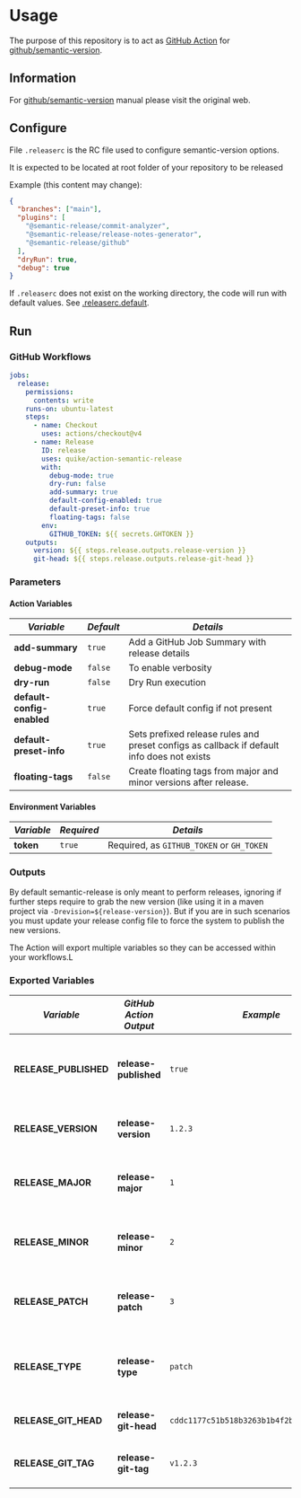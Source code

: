 # Usage

The purpose of this repository is to act as [GitHub Action](https://docs.github.com/en/actions) for
[github/semantic-version](https://github.com/semantic-version/semantic-version).

## Information

For [github/semantic-version](https://github.com/semantic-version/semantic-version) manual please visit the original
web.

## Configure

File `.releaserc` is the RC file used to configure semantic-version options.

It is expected to be located at root folder of your repository to be released

Example (this content may change):

```json
{
  "branches": ["main"],
  "plugins": [
    "@semantic-release/commit-analyzer",
    "@semantic-release/release-notes-generator",
    "@semantic-release/github"
  ],
  "dryRun": true,
  "debug": true
}
```

If `.releaserc` does not exist on the working directory, the code will run with default values. See
[.releaserc.default](../.releaserc.default).

## Run

### GitHub Workflows

```yaml
jobs:
  release:
    permissions:
      contents: write
    runs-on: ubuntu-latest
    steps:
      - name: Checkout
        uses: actions/checkout@v4
      - name: Release
        ID: release
        uses: quike/action-semantic-release
        with:
          debug-mode: true
          dry-run: false
          add-summary: true
          default-config-enabled: true
          default-preset-info: true
          floating-tags: false
        env:
          GITHUB_TOKEN: ${{ secrets.GHTOKEN }}
    outputs:
      version: ${{ steps.release.outputs.release-version }}
      git-head: ${{ steps.release.outputs.release-git-head }}
```

### Parameters

#### Action Variables

| _Variable_                 | _Default_ | _Details_                                                                                  |
| -------------------------- | --------- | ------------------------------------------------------------------------------------------ |
| **add-summary**            | `true`    | Add a GitHub Job Summary with release details                                              |
| **debug-mode**             | `false`   | To enable verbosity                                                                        |
| **dry-run**                | `false`   | Dry Run execution                                                                          |
| **default-config-enabled** | `true`    | Force default config if not present                                                        |
| **default-preset-info**    | `true`    | Sets prefixed release rules and preset configs as callback if default info does not exists |
| **floating-tags**          | `false`   | Create floating tags from major and minor versions after release.                          |

#### Environment Variables

| _Variable_ | _Required_ | _Details_                                 |
| ---------- | ---------- | ----------------------------------------- |
| **token**  | `true`     | Required, as `GITHUB_TOKEN` or `GH_TOKEN` |

### Outputs

By default semantic-release is only meant to perform releases, ignoring if further steps require to grab the new version
(like using it in a maven project via `-Drevision=${release-version}`). But if you are in such scenarios you must update
your release config file to force the system to publish the new versions.

The Action will export multiple variables so they can be accessed within your workflows.L

### Exported Variables

| _Variable_            | _GitHub Action Output_ | _Example_                                  | _Details_                                           |
| --------------------- | ---------------------- | ------------------------------------------ | --------------------------------------------------- |
| **RELEASE_PUBLISHED** | **release-published**  | `true`                                     | True if a new release is published, false otherwise |
| **RELEASE_VERSION**   | **release-version**    | `1.2.3`                                    | The new SemVer version of type X.Y.Z                |
| **RELEASE_MAJOR**     | **release-major**      | `1`                                        | Major value of the new SemVer version               |
| **RELEASE_MINOR**     | **release-minor**      | `2`                                        | Minor value of the new SemVer version               |
| **RELEASE_PATCH**     | **release-patch**      | `3`                                        | Patch value of the new SemVer version               |
| **RELEASE_TYPE**      | **release-type**       | `patch`                                    | Type of SemVer release: major, minor or patch       |
| **RELEASE_GIT_HEAD**  | **release-git-head**   | `cddc1177c51b518b3263b1b4f2b50af77dcf8be9` | Commit ID of the release                            |
| **RELEASE_GIT_TAG**   | **release-git-tag**    | `v1.2.3`                                   | Tag ID associated with the release                  |
